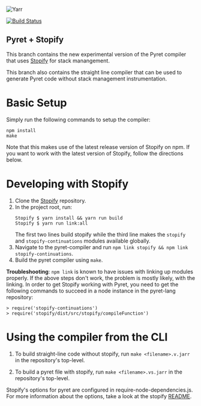 
![Yarr](https://raw.github.com/brownplt/pyret-lang/master/img/pyret-banner.png)

[![Build Status](https://travis-ci.org/brownplt/pyret-lang.svg)](https://travis-ci.org/brownplt/pyret-lang)

Pyret + Stopify
---------------

This branch contains the new experimental version of the Pyret compiler that
uses [Stopify](https://github.com/plasma-umass/stopify) for stack manangement.

This branch also contains the straight line compiler that can be used to
generate Pyret code without stack management instrumentation.

Basic Setup
===========

Simply run the following commands to setup the compiler:
```
npm install
make
```

Note that this makes use of the latest release version of Stopify on npm.
If you want to work with the latest version of Stopify, follow the directions
below.

Developing with Stopify
=======================

1. Clone the [Stopify](https://github.com/plasma-umass/stopify) repository.
2. In the project root, run:
   ```
   Stopify $ yarn install && yarn run build
   Stopify $ yarn run link:all
   ```
   The first two lines build stopify while the third line makes the `stopify`
   and `stopify-continuations` modules available globally.
3. Navigate to the pyret-compiler and run `npm link stopify && npm link
   stopify-continuations`.
4. Build the pyret compiler using `make`.

**Troubleshooting**: `npm link` is known to have issues with linking up
modules properly. If the above steps don't work, the problem is mostly likely,
with the linking. In order to get Stopify working with Pyret, you need to
get the following commands to succeed in a node instance in the pyret-lang
repository:
```
> require('stopify-continuations')
> require('stopify/dist/src/stopify/compileFunction')
```

Using the compiler from the CLI
===============================

1. To build straight-line code without stopify, run `make <filename>.v.jarr` in
   the repository's top-level.

2. To build a pyret file with stopify, run `make <filename>.vs.jarr` in
   the repository's top-level.

Stopify's options for pyret are configured in require-node-dependencies.js. For
more information about the options, take a look at the stopify
[README](https://github.com/plasma-umass/Stopify/blob/master/README.md).
